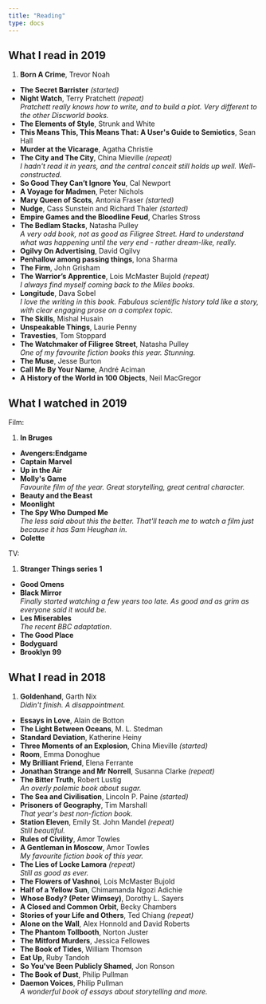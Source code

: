 ```yaml
---
title: "Reading"
type: docs
---
```


## What I read in 2019

1. **Born A Crime**, Trevor Noah
+ **The Secret Barrister** *(started)*
+ **Night Watch**, Terry Pratchett *(repeat)*
<br> *Pratchett really knows how to write, and to build a plot. Very different to the other Discworld books.*
+ **The Elements of Style**, Strunk and White
+ **This Means This, This Means That: A User's Guide to Semiotics**, Sean Hall
+ **Murder at the Vicarage**, Agatha Christie
+ **The City and The City**, China Mieville *(repeat)*
<br> *I hadn't read it in years, and the central conceit still holds up well. Well-constructed.*
+ **So Good They Can’t Ignore You**, Cal Newport
+ **A Voyage for Madmen**, Peter Nichols
+ **Mary Queen of Scots**, Antonia Fraser *(started)*
+ **Nudge**, Cass Sunstein and Richard Thaler *(started)*
+ **Empire Games and the Bloodline Feud**, Charles Stross
+ **The Bedlam Stacks**, Natasha Pulley
<br> *A very odd book, not as good as Filigree Street. Hard to understand what was happening until the very end - rather dream-like, really.*
+ **Ogilvy On Advertising**, David Ogilvy
+ **Penhallow among passing things**, Iona Sharma
+ **The Firm**, John Grisham
+ **The Warrior’s Apprentice**, Lois McMaster Bujold *(repeat)*
<br> *I always find myself coming back to the Miles books.*
+ **Longitude**, Dava Sobel
<br> *I love the writing in this book. Fabulous scientific history told like a story, with clear engaging prose on a complex topic.*
+ **The Skills**, Mishal Husain
+ **Unspeakable Things**, Laurie Penny
+ **Travesties**, Tom Stoppard
+ **The Watchmaker of Filigree Street**, Natasha Pulley
<br> *One of my favourite fiction books this year. Stunning.*
+ **The Muse**, Jesse Burton
+ **Call Me By Your Name**, André Aciman
+ **A History of the World in 100 Objects**, Neil MacGregor 

## What I watched in 2019

Film:

1. **In Bruges**
+ **Avengers:Endgame**
+ **Captain Marvel**
+ **Up in the Air**
+ **Molly's Game**
<br> *Favourite film of the year. Great storytelling, great central character.*
+ **Beauty and the Beast**
+ **Moonlight**
+ **The Spy Who Dumped Me**
<br> *The less said about this the better. That'll teach me to watch a film just because it has Sam Heughan in.*
+ **Colette**

TV: 

1. **Stranger Things series 1**
+ **Good Omens**
+ **Black Mirror**
<br> *Finally started watching a few years too late. As good and as grim as everyone said it would be.*
+ **Les Miserables**
<br> *The recent BBC adaptation.*
+ **The Good Place**
+ **Bodyguard**
+ **Brooklyn 99**


## What I read in 2018

1. **Goldenhand**, Garth Nix
<br> *Didin't finish. A disappointment.*
+ **Essays in Love**, Alain de Botton
+ **The Light Between Oceans**, M. L. Stedman
+ **Standard Deviation**, Katherine Heiny
+ **Three Moments of an Explosion**, China Mieville *(started)*
+ **Room**, Emma Donoghue
+ **My Brilliant Friend**, Elena Ferrante
+ **Jonathan Strange and Mr Norrell**, Susanna Clarke *(repeat)*
+ **The Bitter Truth**, Robert Lustig
<br> *An overly polemic book about sugar.*
+ **The Sea and Civilisation**, Lincoln P. Paine *(started)*
+ **Prisoners of Geography**, Tim Marshall
<br> *That year's best non-fiction book.*
+ **Station Eleven**, Emily St. John Mandel *(repeat)*
<br> *Still beautiful.*
+ **Rules of Civility**, Amor Towles
+ **A Gentleman in Moscow**, Amor Towles
<br> *My favourite fiction book of this year.*
+ **The Lies of Locke Lamora** *(repeat)*
<br> *Still as good as ever.*
+ **The Flowers of Vashnoi**, Lois McMaster Bujold
+ **Half of a Yellow Sun**, Chimamanda Ngozi Adichie
+ **Whose Body? (Peter Wimsey)**, Dorothy L. Sayers
+ **A Closed and Common Orbit**, Becky Chambers
+ **Stories of your Life and Others**, Ted Chiang *(repeat)*
+ **Alone on the Wall**, Alex Honnold and David Roberts
+ **The Phantom Tollbooth**, Norton Juster
+ **The Mitford Murders**, Jessica Fellowes
+ **The Book of Tides**, William Thomson
+ **Eat Up**, Ruby Tandoh
+ **So You've Been Publicly Shamed**, Jon Ronson
+ **The Book of Dust**, Philip Pullman
+ **Daemon Voices**, Philip Pullman
<br> *A wonderful book of essays about storytelling and more.*